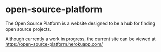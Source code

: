 # open-source-platform
The Open Source Platform is a website designed to be a hub for finding open source projects.

Although currently a work in progress, the current site can be viewed at https://open-source-platform.herokuapp.com/
